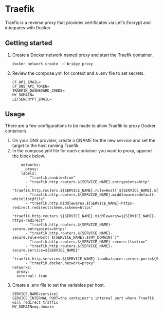 # Traefik

Traefic is a reverse proxy that provides certificates via Let's Encrypt and integrates with Docker.

## Getting started

1. Create a Docker network named proxy and start the Traefik container.
   ```bash
   docker network create -d bridge proxy
   ```
2. Review the compose.yml for context and a .env file to set secrets.
   ```config
   CF_API_EMAIL=
   CF_DNS_API_TOKEN=
   TRAEFIK_DASHBOARD_CREDS=
   MY_DOMAIN=
   LETSENCRYPT_EMAIL=
   ```

## Usage

There are a few configurations to be made to allow Traefik to proxy Docker containers.

1. On your DNS provider, create a CNAME for the new service and set the target to the host running Traefik.
2. In the compose.yml file for each container you want to proxy, append the block below.
   ```compose
       networks:
         proxy:
       labels:
         - "traefik.enable=true"
         - "traefik.http.routers.${SERVICE_NAME}.entrypoints=http"
         - "traefik.http.routers.${SERVICE_NAME}.rule=Host(`${SERVICE_NAME}.${MY_DOMAIN}`)"
         - "traefik.http.routers.${SERVICE_NAME}.middlewares=default-whitelist@file"
         - "traefik.http.middlewares.${SERVICE_NAME}-https-redirect.redirectscheme.scheme=https"
         - "traefik.http.routers.${SERVICE_NAME}.middlewares=${SERVICE_NAME}-https-redirect"
         - "traefik.http.routers.${SERVICE_NAME}-secure.entrypoints=https"
         - "traefik.http.routers.${SERVICE_NAME}-secure.rule=Host(`${SERVICE_NAME}.${MY_DOMAIN}`)"
         - "traefik.http.routers.${SERVICE_NAME}-secure.tls=true"
         - "traefik.http.routers.${SERVICE_NAME}-secure.service=${SERVICE_NAME}"
         - "traefik.http.services.${SERVICE_NAME}.loadbalancer.server.port=${SERVICE_INTERNAL_PORT}"
         - "traefik.docker.network=proxy"
   networks:
     proxy:
     external: true
   ```
3. Create a .env file to set the variables per host.
   ```config
   SERVICE_NAME=service1
   SERVICE_INTERNAL_PORT=the container's internal port where Traefik will redirect traffic
   MY_DOMAIN=my.domain
   ```
